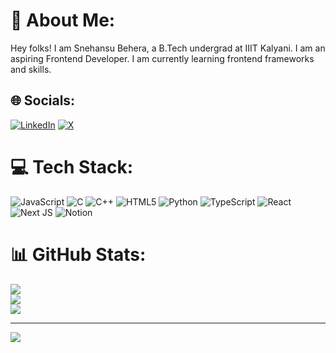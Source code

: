 # 💫 About Me:
Hey folks! I am Snehansu Behera, a B.Tech undergrad at IIIT Kalyani. I am an aspiring Frontend Developer. I am currently learning frontend frameworks and skills.


## 🌐 Socials:
[![LinkedIn](https://img.shields.io/badge/LinkedIn-%230077B5.svg?logo=linkedin&logoColor=white)](https://linkedin.com/in/snehansu-behera-314b17258) [![X](https://img.shields.io/badge/X-black.svg?logo=X&logoColor=white)](https://x.com/@SnehansuBehera1) 

# 💻 Tech Stack:
![JavaScript](https://img.shields.io/badge/javascript-%23323330.svg?style=for-the-badge&logo=javascript&logoColor=%23F7DF1E) ![C](https://img.shields.io/badge/c-%2300599C.svg?style=for-the-badge&logo=c&logoColor=white) ![C++](https://img.shields.io/badge/c++-%2300599C.svg?style=for-the-badge&logo=c%2B%2B&logoColor=white)  ![HTML5](https://img.shields.io/badge/html5-%23E34F26.svg?style=for-the-badge&logo=html5&logoColor=white) ![Python](https://img.shields.io/badge/python-3670A0?style=for-the-badge&logo=python&logoColor=ffdd54) ![TypeScript](https://img.shields.io/badge/typescript-%23007ACC.svg?style=for-the-badge&logo=typescript&logoColor=white) ![React](https://img.shields.io/badge/react-%2320232a.svg?style=for-the-badge&logo=react&logoColor=%2361DAFB) ![Next JS](https://img.shields.io/badge/Next-black?style=for-the-badge&logo=next.js&logoColor=white) ![Notion](https://img.shields.io/badge/Notion-%23000000.svg?style=for-the-badge&logo=notion&logoColor=white)
# 📊 GitHub Stats:
![](https://github-readme-stats.vercel.app/api?username=SnehansuBehera&theme=dark&hide_border=false&include_all_commits=true&count_private=true)<br/>
![](https://github-readme-streak-stats.herokuapp.com/?user=SnehansuBehera&theme=dark&hide_border=false)<br/>
![](https://github-readme-stats.vercel.app/api/top-langs/?username=SnehansuBehera&theme=dark&hide_border=false&include_all_commits=true&count_private=true&layout=compact)

---
[![](https://visitcount.itsvg.in/api?id=SnehansuBehera&icon=0&color=0)](https://visitcount.itsvg.in)

<!-- Proudly created with GPRM ( https://gprm.itsvg.in ) -->
